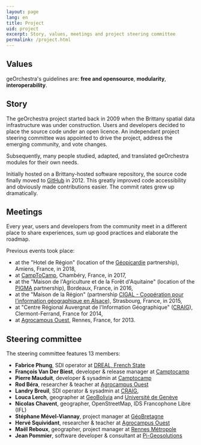 ```yaml
---
layout: page
lang: en
title: Project
uid: project
excerpt: Story, values, meetings and project steering committee
permalink: /project.html
---
```


## Values

geOrchestra's guidelines are: **free and opensource**, **modularity**, **interoperability**.

## Story

The geOrchestra project started back in 2009 when the Brittany spatial data infrastructure was under construction. Users and developers decided to place the source code under an open licence. An independant project steering committee was appointed to drive the project, address the emerging community, and vote changes.

Subsequently, many people studied, adapted, and translated geOrchestra modules for their own needs.

Initially hosted on a Brittany-hosted software repository, the source code finally moved to [GitHub](https://github.com/georchestra) in 2012. This greatly improved code accessibility and obviously made contributions easier. The commit rates grew up dramatically.

## Meetings

Every year, users and developers from the community meet in a different place to share experiences, sum up good practices and elaborate the roadmap.

Previous events took place:

 * at the "Hotel de Région" (location of the [Géopicardie](https://www.geopicardie.fr/portail/) partnership), Amiens, France, in 2018,
 * at [CampToCamp](https://www.camptocamp.com/), Chambéry, France, in 2017,
 * at the "Maison de l'Agriculture et de la Forêt d'Aquitaine" (location of the [PIGMA](https://www.pigma.org/) partnership), Bordeaux, France, in 2016,
 * at the "Maison de la Région" (partnership [CIGAL - Coopération pour l’information géographique en Alsace](https://www.cigalsace.org/portail/)), Strasbourg, France, in 2015,
 * at "Centre Régional Auvergnat de l'Information Géographique" ([CRAIG](http://craig.fr/)), Clermont-Ferrand, France for 2014,
 * at [Agrocampus Ouest](http://www.agrocampus-ouest.fr/), Rennes, France, for 2013.

## Steering committee

The steering committee features 13 members:

 * **Fabrice Phung**, SDI operator at [DREAL, French State](http://www.bretagne.developpement-durable.gouv.fr/)
 * **François Van Der Biest**, developer & release manager at [Camptocamp](http://www.camptocamp.com/)
 * **Pierre Mauduit**, developer & sysadmin at [Camptocamp](http://www.camptocamp.com/)
 * **Rod Béra**, researcher & teacher at [Agrocampus Ouest](http://www.agrocampus-ouest.fr/)
 * **Landry Breuil**, SDI operator & sysadmin at [CRAIG](http://craig.fr/),
 * **Louca Lerch**, geographer at [GeoBolivia](http://geo.gob.bo/) and [Université de Genève](https://www.unige.ch/sciences-societe/faculte/departements/dgeo/)
 * **Nicolas Chavent**, geographer, OpenStreetMap, IDS Francophone Libre (IFL)
 * **Stéphane Mével-Viannay**, project manager at [GéoBretagne](https://geobretagne.fr)
 * **Hervé Squividant**, researcher & teacher at [Agrocampus Ouest](http://www.agrocampus-ouest.fr/)
 * **Maël Reboux**, geographer, project manager at [Rennes Métropole](http://metropole.rennes.bzh/)
 * **Jean Pommier**, software developer & consultant at [Pi-Geosolutions](http://www.pi-geosolutions.fr/)
